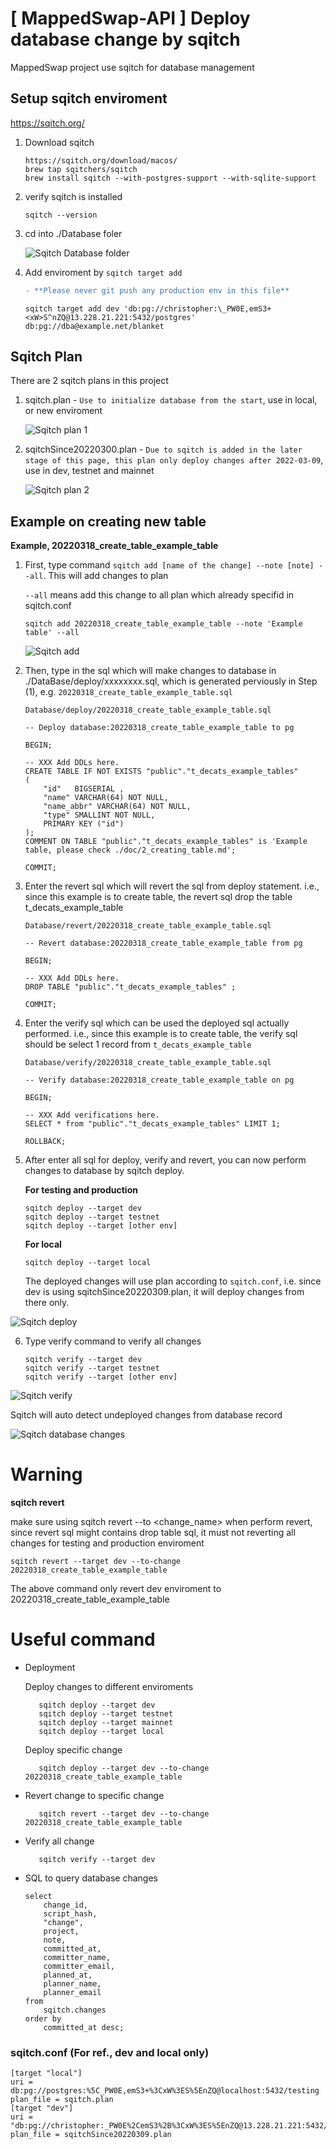 # [ MappedSwap-API ] Deploy database change by sqitch

MappedSwap project use sqitch for database management

## Setup sqitch enviroment

https://sqitch.org/

1. Download sqitch

   ```
   https://sqitch.org/download/macos/
   brew tap sqitchers/sqitch
   brew install sqitch --with-postgres-support --with-sqlite-support
   ```

2. verify sqitch is installed

   ```
   sqitch --version
   ```

3. cd into ./Database foler

   ![Sqitch Database folder](4_deploy_database_change_by_sqitch_Database_folder.png)

4. Add enviroment by `sqitch target add`

   ```diff
   - **Please never git push any production env in this file**
   ```

   ```
   sqitch target add dev 'db:pg://christopher:\_PW0E,emS3+<xW>S^nZQ@13.228.21.221:5432/postgres'
   db:pg://dba@example.net/blanket
   ```

## Sqitch Plan

There are 2 sqitch plans in this project

1. sqitch.plan - `Use to initialize database from the start`, use in local, or new enviroment

   ![Sqitch plan 1](4_deploy_database_change_by_sqitch_from_start.png)

1. sqitchSince20220300.plan - `Due to sqitch is added in the later stage of this page, this plan only deploy changes after 2022-03-09`, use in dev, testnet and mainnet

   ![Sqitch plan 2](4_deploy_database_change_by_sqitch_plan_testing_and_pro.png)

## Example on creating new table

**Example, 20220318_create_table_example_table**

1. First, type command `sqitch add [name of the change] --note [note] --all`. This will add changes to plan

   `--all` means add this change to all plan which already specifid in sqitch.conf

   ```
   sqitch add 20220318_create_table_example_table --note 'Example table' --all
   ```

   ![Sqitch add](4_deploy_database_change_by_sqitch_add_result.png)

2. Then, type in the sql which will make changes to database in ./DataBase/deploy/xxxxxxxx.sql, which is generated perviously in Step (1), e.g. `20220318_create_table_example_table.sql`

   `Database/deploy/20220318_create_table_example_table.sql`

   ```
   -- Deploy database:20220318_create_table_example_table to pg

   BEGIN;

   -- XXX Add DDLs here.
   CREATE TABLE IF NOT EXISTS "public"."t_decats_example_tables"
   (
       "id"   BIGSERIAL ,
       "name" VARCHAR(64) NOT NULL,
       "name_abbr" VARCHAR(64) NOT NULL,
       "type" SMALLINT NOT NULL,
       PRIMARY KEY ("id")
   );
   COMMENT ON TABLE "public"."t_decats_example_tables" is 'Example table, please check ./doc/2_creating_table.md';

   COMMIT;
   ```

3. Enter the revert sql which will revert the sql from deploy statement. i.e., since this example is to create table, the revert sql drop the table t_decats_example_table

   `Database/revert/20220318_create_table_example_table.sql`

   ```
   -- Revert database:20220318_create_table_example_table from pg

   BEGIN;

   -- XXX Add DDLs here.
   DROP TABLE "public"."t_decats_example_tables" ;

   COMMIT;
   ```

4. Enter the verify sql which can be used the deployed sql actually performed. i.e., since this example is to create table, the verify sql should be select 1 record from `t_decats_example_table`

   `Database/verify/20220318_create_table_example_table.sql`

   ```
   -- Verify database:20220318_create_table_example_table on pg

   BEGIN;

   -- XXX Add verifications here.
   SELECT * from "public"."t_decats_example_tables" LIMIT 1;

   ROLLBACK;

   ```

5. After enter all sql for deploy, verify and revert, you can now perform changes to database by sqitch deploy.

   **For testing and production**

   ```
   sqitch deploy --target dev
   sqitch deploy --target testnet
   sqitch deploy --target [other env]
   ```

   **For local**

   ```
   sqitch deploy --target local
   ```

   The deployed changes will use plan according to `sqitch.conf`, i.e. since dev is using sqitchSince20220309.plan, it will deploy changes from there only.

![Sqitch deploy](4_deploy_database_change_by_sqitch_deploy_result.png)

6. Type verify command to verify all changes
   ```
   sqitch verify --target dev
   sqitch verify --target testnet
   sqitch verify --target [other env]
   ```

![Sqitch verify](4_deploy_database_change_by_sqitch_verify_result.png)

Sqitch will auto detect undeployed changes from database record

![Sqitch database changes](4_deploy_database_change_by_sqitch_changes_in_database.png)

# **Warning**

**sqitch revert**

make sure using sqitch revert --to <change_name> when perform revert, since revert sql might contains drop table sql, it must not reverting all changes for testing and production enviroment

```
sqitch revert --target dev --to-change 20220318_create_table_example_table
```

The above command only revert dev enviroment to 20220318_create_table_example_table

# Useful command

- Deployment

  Deploy changes to different enviroments

  ```
     sqitch deploy --target dev
     sqitch deploy --target testnet
     sqitch deploy --target mainnet
     sqitch deploy --target local
  ```

  Deploy specific change

  ```
     sqitch deploy --target dev --to-change 20220318_create_table_example_table
  ```

- Revert change to specific change
  ```
     sqitch revert --target dev --to-change 20220318_create_table_example_table
  ```
- Verify all change

  ```
     sqitch verify --target dev
  ```

- SQL to query database changes

  ```
  select
      change_id,
      script_hash,
      "change",
      project,
      note,
      committed_at,
      committer_name,
      committer_email,
      planned_at,
      planner_name,
      planner_email
  from
      sqitch.changes
  order by
      committed_at desc;

  ```

### sqitch.conf (For ref., **dev** and **local** only)

```
[target "local"]
uri = db:pg://postgres:%5C_PW0E,emS3+%3CxW%3ES%5EnZQ@localhost:5432/testing
plan_file = sqitch.plan
[target "dev"]
uri = "db:pg://christopher:_PW0E%2CemS3%2B%3CxW%3ES%5EnZQ@13.228.21.221:5432/postgres"
plan_file = sqitchSince20220309.plan
```
